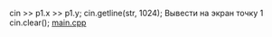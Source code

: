 cin >> p1.x >> p1.y;
cin.getline(str, 1024);
Вывести на экран точку 1
cin.clear();
[main.cpp](main.cpp)

